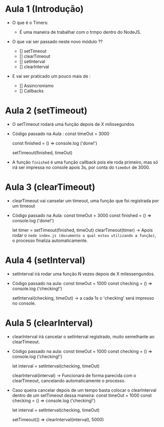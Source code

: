 # Aula 1 (Introdução)

- O que é o Timers:
    * É uma maneira de trabalhar com o trmpo dentro do NodeJS.

- O que vai ser passado neste novo módulo ??
    * [] setTimeout
    * [] clearTimeout
    * [] setInterval
    * [] clearInterval

- E vai ser praticado um pouco mais de :
    * [] Assincronismo
    * [] Callbacks
# Aula 2 (setTimeout)

- O setTimeout rodará uma função depois de X milissegundos
- Código passado na Aula :
    const timeOut = 3000

    const finished = () => console.log ('done!')

    setTimeout(finished, timeOut)
- A função `finished` é uma função callback pois ele roda primeiro, mas só irá ser impressa no console apois 3s, por conta do `timeOut` de 3000.
# Aula 3 (clearTimeout)

- clearTimeout vai canselar um timeout, uma função que foi registrada por um timeout
- Código passado na Aula:
    const timeOut = 3000
    const finished = () => console.log ('done!')

    let timer = setTimeout(finished, timeOut)
    clearTimeout(timer) -> Apois rodar o `nede index.js (documento o qual estou utilizando a função)`, o processo finaliza automaticamente.
# Aula 4 (setInterval) 

- setInterval irá rodar uma função N vezes depois de X milessengundos.
- Código passado na aula: 
    const timeOut = 1000
    const checking = () => console.log ('checking!')

    setInterval(checking, timeOut) -> a cada 1s o 'checking' será impresso no console.
# Aula 5 (clearInterval)

- clearInterval irá cancelar o setInterval registrado, muito semelhante ao clearTimeout.
- Código passado na aula:
    const timeOut = 1000
    const checking = () => console.log ('checking!')

    let interval = setInterval(checking, timeOut)

    clearInterval(interval) -> Funcionará de forma parecida com o clearTimeout, cancelando automaticamente o processo.
- Caso queira cancelar depois de um tempo basta colocar o clearInterval dentro de um setTimeout dessa maneira:
    const timeOut = 1000
    const checking = () => console.log ('checking!')

    let interval = setInterval(checking, timeOut)


    setTimeout(() => clearInterval(interval), 5000)


